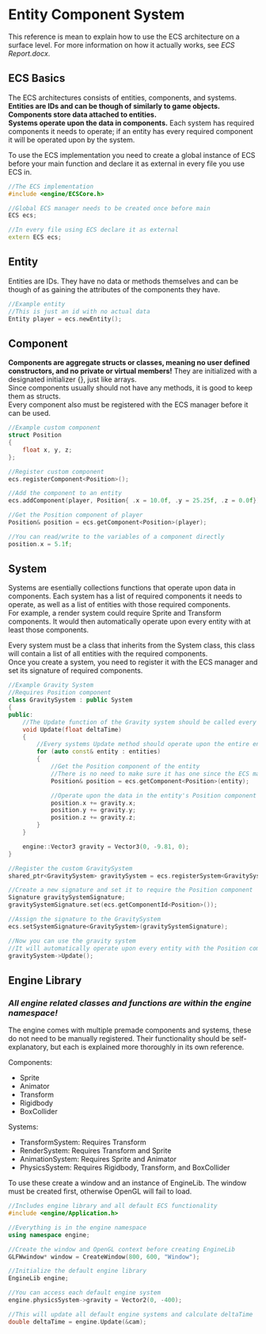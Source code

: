# Entity Component System

This reference is mean to explain how to use the ECS architecture on a surface level. For more information on how it actually works, see *ECS Report.docx*.

## ECS Basics
The ECS architectures consists of entities, components, and systems.<br>
**Entities are IDs and can be though of similarly to game objects.**<br>
**Components store data attached to entities.**<br>
**Systems operate upon the data in components.** Each system has required components it needs to operate; if an entity has every required component it will be operated upon by the system.

To use the ECS implementation you need to create a global instance of ECS before your main function and declare it as external in every file you use ECS in.
```cpp
//The ECS implementation
#include <engine/ECSCore.h>	

//Global ECS manager needs to be created once before main
ECS ecs;

//In every file using ECS declare it as external
extern ECS ecs;
```

## Entity
Entities are IDs. They have no data or methods themselves and can be though of as gaining the attributes of the components they have.
```cpp
//Example entity
//This is just an id with no actual data
Entity player = ecs.newEntity();
```

## Component
**Components are aggregate structs or classes, meaning no user defined constructors, and no private or virtual members!** They are initialized with a designated initializer {}, just like arrays.<br>
Since components usually should not have any methods, it is good to keep them as structs.<br>
Every component also must be registered with the ECS manager before it can be used.

```cpp
//Example custom component	
struct Position
{
	float x, y, z;
};

//Register custom component
ecs.registerComponent<Position>();

//Add the component to an entity
ecs.addComponent(player, Position{ .x = 10.0f, .y = 25.25f, .z = 0.0f});

//Get the Position component of player
Position& position = ecs.getComponent<Position>(player);

//You can read/write to the variables of a component directly
position.x = 5.1f;
```

## System
Systems are esentially collections functions that operate upon data in components. Each system has a list of required components it needs to operate, as well as a list of entities with those required components.<br>
For example, a render system could require Sprite and Transform components. It would then automatically operate upon every entity with at least those components.<br>

Every system must be a class that inherits from the System class, this class will contain a list of all entities with the required components.<br>
Once you create a system, you need to register it with the ECS manager and set its signature of required components.
```cpp
//Example Gravity System
//Requires Position component
class GravitySystem : public System
{
public:
	//The Update function of the Gravity system should be called every frame
	void Update(float deltaTime)
	{
		//Every systems Update method should operate upon the entire entities list
		for (auto const& entity : entities)
		{
			//Get the Position component of the entity
			//There is no need to make sure it has one since the ECS manager takes care of that
			Position& position = ecs.getComponent<Position>(entity);

			//Operate upon the data in the entity's Position component
			position.x += gravity.x;
			position.y += gravity.y;
			position.z += gravity.z;
		}
	}

	engine::Vector3 gravity = Vector3(0, -9.81, 0);
}

//Register the custom GravitySystem
shared_ptr<GravitySystem> gravitySystem = ecs.registerSystem<GravitySystem>();

//Create a new signature and set it to require the Position component
Signature gravitySystemSignature;
gravitySystemSignature.set(ecs.getComponentId<Position>());

//Assign the signature to the GravitySystem
ecs.setSystemSignature<GravitySystem>(gravitySystemSignature);

//Now you can use the gravity system
//It will automatically operate upon every entity with the Position component
gravitySystem->Update();
```

## Engine Library

### ***All engine related classes and functions are within the engine namespace!***

The engine comes with multiple premade components and systems, these do not need to be manually registered. Their functionality should be self-explanatory, but each is explained more thoroughly in its own reference.<br>

Components:
- Sprite
- Animator
- Transform
- Rigidbody
- BoxCollider

Systems:
- TransformSystem: Requires Transform
- RenderSystem: Requires Transform and Sprite
- AnimationSystem: Requires Sprite and Animator
- PhysicsSystem: Requires Rigidbody, Transform, and BoxCollider

To use these create a window and an instance of EngineLib. The window must be created first, otherwise OpenGL will fail to load.
```cpp
//Includes engine library and all default ECS functionality
#include <engine/Application.h>

//Everything is in the engine namespace
using namespace engine;

//Create the window and OpenGL context before creating EngineLib
GLFWwindow* window = CreateWindow(800, 600, "Window");

//Initialize the default engine library
EngineLib engine;

//You can access each default engine system
engine.physicsSystem->gravity = Vector2(0, -400);

//This will update all default engine systems and calculate deltaTime
double deltaTime = engine.Update(&cam);
```